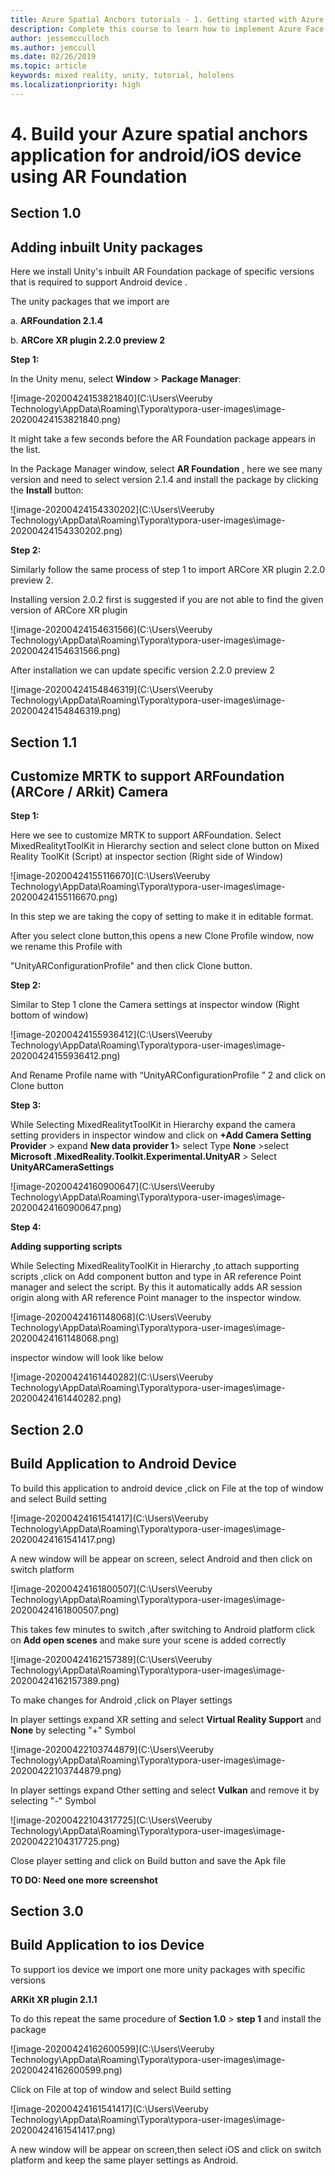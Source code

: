 ```yaml
---
title: Azure Spatial Anchors tutorials - 1. Getting started with Azure Spatial Anchors
description: Complete this course to learn how to implement Azure Face Recognition within a mixed reality application.
author: jessemcculloch
ms.author: jemccull
ms.date: 02/26/2019
ms.topic: article
keywords: mixed reality, unity, tutorial, hololens
ms.localizationpriority: high
---
```


# 4. Build your Azure spatial anchors application for android/iOS device using AR Foundation

## **Section 1.0**

## Adding inbuilt Unity packages

Here we install Unity's inbuilt AR Foundation package of specific versions that is required to  support Android device .

The unity packages that we import are

a. **ARFoundation 2.1.4**

b.  **ARCore XR plugin 2.2.0 preview 2**

**Step 1:**

In the Unity menu, select **Window** > **Package Manager**:

![image-20200424153821840](C:\Users\Veeruby Technology\AppData\Roaming\Typora\typora-user-images\image-20200424153821840.png)

It might take a few seconds before the AR Foundation package appears in the list.

In the Package Manager window, select **AR Foundation** , here we see many version  and need to  select version 2.1.4 and install the package by clicking the **Install** button:

![image-20200424154330202](C:\Users\Veeruby Technology\AppData\Roaming\Typora\typora-user-images\image-20200424154330202.png)

**Step 2:**

Similarly follow the same process of step 1 to import ARCore XR plugin 2.2.0 preview 2. 

Installing version 2.0.2 first is suggested if you are not able to find the given version of ARCore XR plugin 

![image-20200424154631566](C:\Users\Veeruby Technology\AppData\Roaming\Typora\typora-user-images\image-20200424154631566.png)

After installation we can update specific version 2.2.0 preview 2

![image-20200424154846319](C:\Users\Veeruby Technology\AppData\Roaming\Typora\typora-user-images\image-20200424154846319.png)

## Section 1.1

## Customize MRTK to support ARFoundation (ARCore / ARkit) Camera

**Step 1:**

Here we see to customize MRTK to support ARFoundation. Select MixedRealitytToolKit in Hierarchy section and select clone button on Mixed Reality ToolKit (Script) at inspector section (Right side of Window)

![image-20200424155116670](C:\Users\Veeruby Technology\AppData\Roaming\Typora\typora-user-images\image-20200424155116670.png)

In this step we are taking the copy of setting to make it in editable format.

After you select clone button,this opens a new Clone Profile window, now we rename this Profile with 

"UnityARConfigurationProfile" and then click Clone button.

**Step 2:**

Similar to Step 1 clone the Camera settings at inspector window (Right bottom of window) 

![image-20200424155936412](C:\Users\Veeruby Technology\AppData\Roaming\Typora\typora-user-images\image-20200424155936412.png)

And Rename Profile name with “UnityARConfigurationProfile ”  2 and click on Clone button

**Step 3:**

While Selecting MixedRealitytToolKit in Hierarchy expand the camera setting providers in inspector window and  click on **+Add Camera Setting Provider** > expand **New data provider 1**> select Type **None** >select **Microsoft .MixedReality.Toolkit.Experimental.UnityAR**  > Select **UnityARCameraSettings**

![image-20200424160900647](C:\Users\Veeruby Technology\AppData\Roaming\Typora\typora-user-images\image-20200424160900647.png)

**Step 4:**

**Adding supporting scripts**

While Selecting MixedRealityToolKit in Hierarchy ,to attach supporting scripts ,click on Add component button and type in AR reference Point manager and select the script. By this it  automatically  adds AR session origin along with AR reference Point manager to the inspector window.



![image-20200424161148068](C:\Users\Veeruby Technology\AppData\Roaming\Typora\typora-user-images\image-20200424161148068.png)

 inspector window will look  like below 

![image-20200424161440282](C:\Users\Veeruby Technology\AppData\Roaming\Typora\typora-user-images\image-20200424161440282.png)



## Section 2.0

## Build Application to Android Device

To build this application to android device ,click on File at the top of window and select Build setting

![image-20200424161541417](C:\Users\Veeruby Technology\AppData\Roaming\Typora\typora-user-images\image-20200424161541417.png)

A new window will be appear on screen, select Android and then click on switch platform

![image-20200424161800507](C:\Users\Veeruby Technology\AppData\Roaming\Typora\typora-user-images\image-20200424161800507.png)

This takes few minutes to switch ,after switching to Android platform  click on **Add open scenes** and make sure your scene is added correctly

![image-20200424162157389](C:\Users\Veeruby Technology\AppData\Roaming\Typora\typora-user-images\image-20200424162157389.png)

To make changes for Android ,click on Player settings

In player settings expand XR setting and select **Virtual Reality Support**  and **None** by selecting "+" Symbol

![image-20200422103744879](C:\Users\Veeruby Technology\AppData\Roaming\Typora\typora-user-images\image-20200422103744879.png)

In player settings expand Other setting and select **Vulkan**  and remove it by selecting "-" Symbol

![image-20200422104317725](C:\Users\Veeruby Technology\AppData\Roaming\Typora\typora-user-images\image-20200422104317725.png)

Close player setting and click on Build button and save the Apk file 

**TO DO: Need one more screenshot** 



## Section 3.0

## Build Application to ios Device

To support ios device we  import one more unity packages with specific versions 

**ARKit XR plugin 2.1.1**

To do this repeat the same procedure of  **Section 1.0** > **step 1** and install the package

![image-20200424162600599](C:\Users\Veeruby Technology\AppData\Roaming\Typora\typora-user-images\image-20200424162600599.png)

Click on  File at top of window and select Build setting

![image-20200424161541417](C:\Users\Veeruby Technology\AppData\Roaming\Typora\typora-user-images\image-20200424161541417.png)

A new window will be appear on screen,then select iOS and click on switch platform and keep the same player settings as Android.